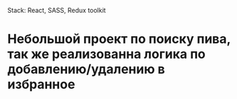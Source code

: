 Stack: React, SASS, Redux toolkit

<h1>Небольшой проект по поиску пива, так же реализованна логика по добавлению/удалению в избранное</h1>
